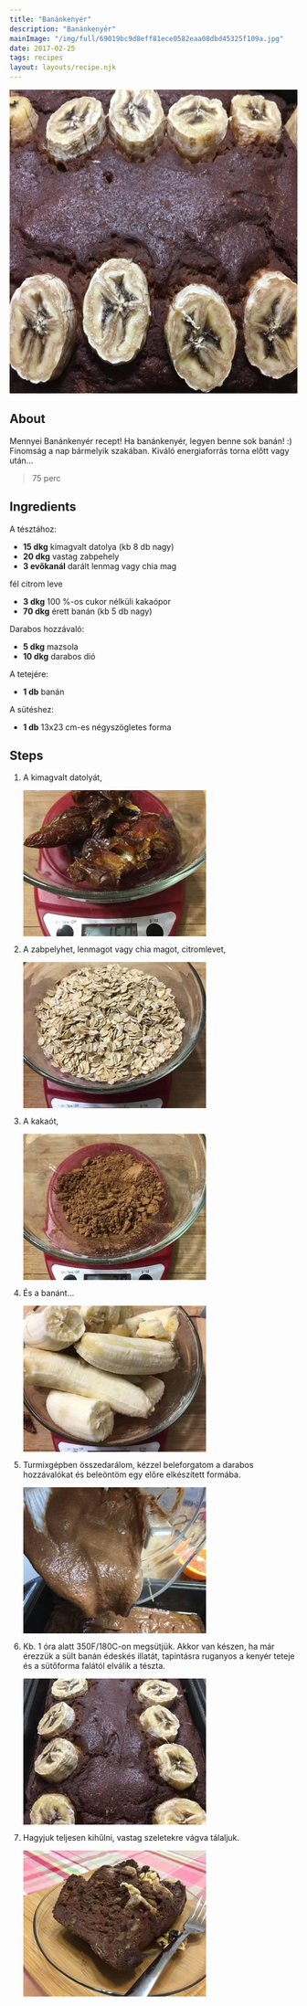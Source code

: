 ```yaml
---
title: "Banánkenyér"
description: "Banánkenyér"
mainImage: "/img/full/69019bc9d8eff81ece0582eaa08dbd45325f109a.jpg"
date: 2017-02-25
tags: recipes
layout: layouts/recipe.njk
---
```

                            
<p align="center"><a href="https://cookpad.com/hu/receptek/2128139-banankenyer" rel="Recipe source page"><img width="751" height="532" src="/img/full/69019bc9d8eff81ece0582eaa08dbd45325f109a.jpg"/></a></p>

## About
Mennyei Banánkenyér recept! Ha banánkenyér, legyen benne sok banán! :) Finomság a nap bármelyik szakában. Kiváló energiaforrás torna előtt vagy után...

> 75 perc 

## Ingredients

A tésztához:
* **15 dkg** kimagvalt datolya (kb 8 db nagy)
* **20 dkg** vastag zabpehely
* **3 evőkanál** darált lenmag vagy chia mag

fél citrom leve
* **3 dkg** 100 %-os cukor nélküli kakaópor
* **70 dkg** érett banán (kb 5 db nagy)

Darabos hozzávaló:
* **5 dkg** mazsola
* **10 dkg** darabos dió

A tetejére:
* **1 db** banán

A sütéshez:
* **1 db** 13x23 cm-es négyszögletes forma

## Steps

1. A kimagvalt datolyát,
 
    <p><img width="320" height="256" align="left" src="/img/full/3631373de5492832d6e65462ffab0915e93659d3.jpg"/></p><div style="clear: both"/>

2. A zabpelyhet, lenmagot vagy chia magot, citromlevet,
 
    <p><img width="320" height="256" align="left" src="/img/full/a3953cc6352f1a6378feac79a38e5066f04528c1.jpg"/></p><div style="clear: both"/>

3. A kakaót,
 
    <p><img width="320" height="256" align="left" src="/img/full/a12ccf6b27ffe88501295fa62e3dd2e83b8f7e87.jpg"/></p><div style="clear: both"/>

4. És a banánt...
 
    <p><img width="320" height="256" align="left" src="/img/full/7333577fd4d964aac66035814eda06958c9e23a9.jpg"/></p><div style="clear: both"/>

5. Turmixgépben összedarálom, kézzel beleforgatom a darabos hozzávalókat és beleöntöm egy előre elkészített formába.
 
    <p><img width="320" height="256" align="left" src="/img/full/70cacd4c08cff7a9d8ba775b2565e680ce01add4.jpg"/></p><div style="clear: both"/>

6. Kb. 1 óra alatt 350F/180C-on megsütjük. Akkor van készen, ha már érezzük a sült banán édeskés illatát, tapintásra ruganyos a kenyér teteje és a sütőforma falától elválik a tészta.
 
    <p><img width="320" height="256" align="left" src="/img/full/f2cadabf88e50d2c331a52dbbc330c563de1a95d.jpg"/></p><div style="clear: both"/>

7. Hagyjuk teljesen kihűlni, vastag szeletekre vágva tálaljuk.
 
    <p><img width="320" height="256" align="left" src="/img/full/538344450522a873ff98791d4be15987d15768aa.jpg"/></p><div style="clear: both"/>


